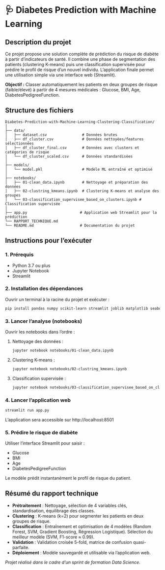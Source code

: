 # 🩺 Diabetes Prediction with Machine Learning

## Description du projet

Ce projet propose une solution complète de prédiction du risque de diabète à partir d’indicateurs de santé. Il combine une phase de segmentation des patients (clustering K-means) puis une classification supervisée pour prédire le profil de risque d’un nouvel individu. L’application finale permet une utilisation simple via une interface web (Streamlit).

**Objectif :** Classer automatiquement les patients en deux groupes de risque (faible/élevé) à partir de 4 mesures médicales : Glucose, BMI, Age, DiabetesPedigreeFunction.

## Structure des fichiers

```
Diabetes-Prediction-with-Machine-Learning-Clustering-Classification/
│
├── data/
│   ├── dataset.csv                # Données brutes
│   ├── df_cluster.csv             # Données nettoyées/features sélectionnées
│   ├── df_cluster_final.csv       # Données avec clusters et catégories de risque
│   └── df_cluster_scaled.csv      # Données standardisées
│
├── models/
│   └── model.pkl                  # Modèle ML entraîné et optimisé
│
├── notebooks/
│   ├── 01-clean_data.ipynb        # Nettoyage et préparation des données
│   ├── 02-clustring_kmeans.ipynb  # Clustering K-means et analyse des groupes
│   └── 03-classification_supervisee_based_on_clusters.ipynb # Classification supervisée
│
├── app.py                        # Application web Streamlit pour la prédiction
└── RAPPORT_TECHNIQUE.md
└── README.md                     # Documentation du projet
```

## Instructions pour l’exécuter

### 1. Prérequis
- Python 3.7 ou plus
- Jupyter Notebook
- Streamlit

### 2. Installation des dépendances

Ouvrir un terminal à la racine du projet et exécuter :

```bash
pip install pandas numpy scikit-learn streamlit joblib matplotlib seaborn imbalanced-learn
```

### 3. Lancer l’analyse (notebooks)

Ouvrir les notebooks dans l’ordre :

1. Nettoyage des données :
   ```bash
   jupyter notebook notebooks/01-clean_data.ipynb
   ```
2. Clustering K-means :
   ```bash
   jupyter notebook notebooks/02-clustring_kmeans.ipynb
   ```
3. Classification supervisée :
   ```bash
   jupyter notebook notebooks/03-classification_supervisee_based_on_clusters.ipynb
   ```

### 4. Lancer l’application web

```bash
streamlit run app.py
```
L’application sera accessible sur http://localhost:8501

### 5. Prédire le risque de diabète

Utiliser l’interface Streamlit pour saisir :
- Glucose
- BMI
- Age
- DiabetesPedigreeFunction

Le modèle prédit instantanément le profil de risque du patient.


## Résumé du rapport technique

- **Prétraitement** : Nettoyage, sélection de 4 variables clés, standardisation, équilibrage des classes.
- **Clustering** : K-means (k=2) pour segmenter les patients en deux groupes de risque.
- **Classification** : Entraînement et optimisation de 4 modèles (Random Forest, SVM, Gradient Boosting, Régression Logistique). Sélection du meilleur modèle (SVM, F1-score ≈ 0.99).
- **Validation** : Validation croisée 5-fold, matrice de confusion quasi-parfaite.
- **Déploiement** : Modèle sauvegardé et utilisable via l’application web.

*Projet réalisé dans le cadre d’un sprint de formation Data Science.*

